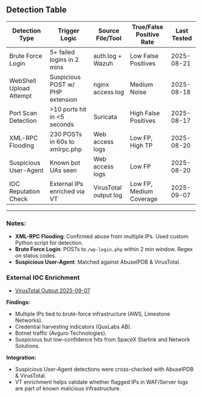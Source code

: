 ## Detection Table

| Detection Type         | Trigger Logic                   | Source File/Tool     | True/False Positive Rate | Last Tested |
|------------------------|----------------------------------|-----------------------|---------------------------|-------------|
| Brute Force Login      | 5+ failed logins in 2 mins       | auth.log + Wazuh      | Low False Positives       | 2025-08-21  |
| WebShell Upload Attempt| Suspicious POST w/ PHP extension | nginx access log      | Medium Noise              | 2025-08-18  |
| Port Scan Detection    | >10 ports hit in <5 seconds      | Suricata              | High False Positives      | 2025-08-17  |
| XML-RPC Flooding       | 230 POSTs in 60s to xmlrpc.php   | Web access logs       | Low FP, High TP           | 2025-08-20  |
| Suspicious User-Agent  | Known bot UAs seen               | Web access logs       | Low FP                    | 2025-08-20  |
| IOC Reputation Check   | External IPs enriched via VT     | VirusTotal output log | Low FP, Medium Coverage   | 2025-09-07  |

---

### Notes:
- **XML-RPC Flooding**: Confirmed abuse from multiple IPs. Used custom Python script for detection.
- **Brute Force Login**: POSTs to `/wp-login.php` within 2 min window. Regex on status codes.
- **Suspicious User-Agent**: Matched against AbuseIPDB & VirusTotal.

### External IOC Enrichment
- [VirusTotal Output 2025-09-07](../logs/sanitize/vt-output_2025-09-07.md)

**Findings:**
- Multiple IPs tied to brute-force infrastructure (AWS, Limestone Networks).  
- Credential harvesting indicators (QuxLabs AB).  
- Botnet traffic (Avguro Technologies).  
- Suspicious but low-confidence hits from SpaceX Starlink and Network Solutions.

**Integration:**
- Suspicious User-Agent detections were cross-checked with AbuseIPDB & VirusTotal.  
- VT enrichment helps validate whether flagged IPs in WAF/Server logs are part of known malicious infrastructure.
